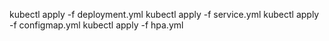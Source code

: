 kubectl apply -f deployment.yml
kubectl apply -f service.yml
kubectl apply -f configmap.yml
kubectl apply -f hpa.yml

